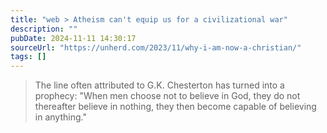 ```yaml
---
title: "web > Atheism can't equip us for a civilizational war"
description: ""
pubDate: 2024-11-11 14:30:17
sourceUrl: "https://unherd.com/2023/11/why-i-am-now-a-christian/"
tags: []
---
```


> The line often attributed to G.K. Chesterton has turned into a prophecy: "When men choose not to believe in God, they do not thereafter believe in nothing, they then become capable of believing in anything."